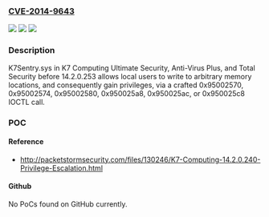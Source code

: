 ### [CVE-2014-9643](https://cve.mitre.org/cgi-bin/cvename.cgi?name=CVE-2014-9643)
![](https://img.shields.io/static/v1?label=Product&message=n%2Fa&color=blue)
![](https://img.shields.io/static/v1?label=Version&message=n%2Fa&color=blue)
![](https://img.shields.io/static/v1?label=Vulnerability&message=n%2Fa&color=brighgreen)

### Description

K7Sentry.sys in K7 Computing Ultimate Security, Anti-Virus Plus, and Total Security before 14.2.0.253 allows local users to write to arbitrary memory locations, and consequently gain privileges, via a crafted 0x95002570, 0x95002574, 0x95002580, 0x950025a8, 0x950025ac, or 0x950025c8 IOCTL call.

### POC

#### Reference
- http://packetstormsecurity.com/files/130246/K7-Computing-14.2.0.240-Privilege-Escalation.html

#### Github
No PoCs found on GitHub currently.

